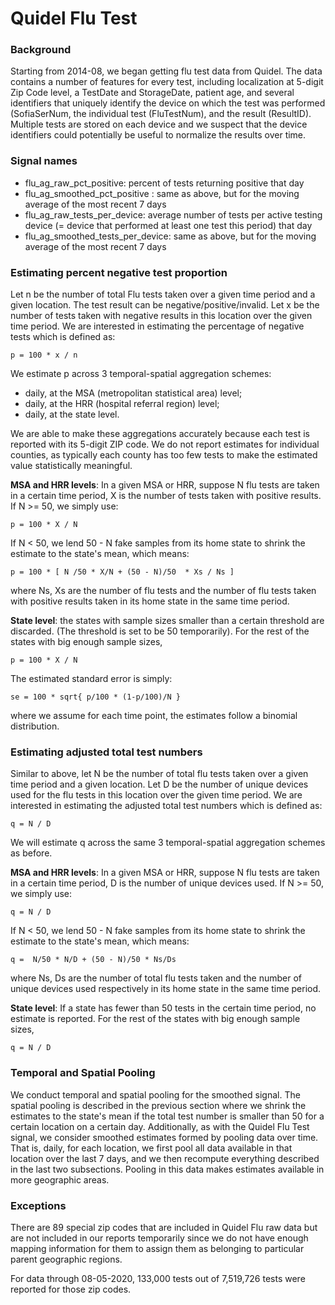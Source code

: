 # Quidel Flu Test

### Background

Starting from 2014-08, we began getting flu test data from Quidel. The data contains a number of features for every test, including localization at 5-digit Zip Code level, a TestDate and StorageDate, patient age, and several identifiers that uniquely identify the device on which the test was performed (SofiaSerNum, the individual test (FluTestNum), and the result (ResultID). Multiple tests are stored on each device and we suspect that the device identifiers could potentially be useful to normalize the results over time. 

### Signal names

- flu_ag_raw_pct_positive: percent of tests returning positive that day
- flu_ag_smoothed_pct_positive : same as above, but for the moving average of the most recent 7 days
- flu_ag_raw_tests_per_device: average number of tests per active testing device (= device that performed at least one test this period) that day
- flu_ag_smoothed_tests_per_device: same as above, but for the moving average of the most recent 7 days

### Estimating percent negative test proportion

Let n be the number of total Flu tests taken over a given time period and a given location. The test result can be negative/positive/invalid. Let x be the number of tests taken with negative results in this location over the given time period. We are interested in estimating the percentage of negative tests which is defined as:

```
p = 100 * x / n 
```

We estimate p across 3 temporal-spatial aggregation schemes:

- daily, at the MSA (metropolitan statistical area) level;
- daily, at the HRR (hospital referral region) level;
- daily, at the state level.

We are able to make these aggregations accurately because each test is reported with its 5-digit ZIP code. We do not report estimates for individual counties, as typically each county has too few tests to make the estimated value statistically meaningful.

**MSA and HRR levels**: In a given MSA or HRR, suppose N flu tests are taken in a certain time period, X is the number of tests taken with positive results. If N >= 50, we simply use:

```
p = 100 * X / N 
```

If N < 50, we lend 50 - N  fake samples from its home state to shrink the estimate to the state's mean, which means:

```
p = 100 * [ N /50 * X/N + (50 - N)/50  * Xs / Ns ] 
```

where Ns, Xs are the number of flu tests and the number of flu tests taken with positive results taken in its home state in the same time period.

**State level**:  the states with sample sizes smaller than a certain threshold are discarded. (The threshold is set to be 50 temporarily). For the rest of the states with big enough sample sizes,

```
p = 100 * X / N
```

The estimated standard error is simply:

```
se = 100 * sqrt{ p/100 * (1-p/100)/N } 
```

where we assume for each time point, the estimates follow a binomial distribution.

### Estimating adjusted total test numbers

Similar to above, let N be the number of total flu tests taken over a given time period and a given location. Let D be the number of unique devices used for the flu tests in this location over the given time period. We are interested in estimating the adjusted total test numbers which is defined as:

``` 
q = N / D 
```

We will estimate q across the same 3 temporal-spatial aggregation schemes as before. 

**MSA and HRR levels**: In a given MSA or HRR, suppose N flu tests are taken in a certain time period, D is the number of unique devices used. If N >= 50, we simply use:

```
q = N / D 
```

If N < 50, we lend 50 - N fake samples from its home state to shrink the estimate to the state's mean, which means:

```
q =  N/50 * N/D + (50 - N)/50 * Ns/Ds
```

where Ns, Ds are the number of total flu tests taken and the number of unique devices used respectively in its home state in the same time period.

**State level**:  If a state has fewer than 50 tests in the certain time period, no estimate is reported. For the rest of the states with big enough sample sizes,

```
q = N / D
```

### Temporal and Spatial Pooling

We conduct temporal and spatial pooling for the smoothed signal. The spatial pooling is described in the previous section where we shrink the estimates to the state's mean if the total test number is smaller than 50 for a certain location on a certain day. Additionally, as with the Quidel Flu Test signal, we consider smoothed estimates formed by pooling data over time. That is, daily, for each location, we first pool all data available in that location over the last 7 days, and we then recompute everything described in the last two subsections. Pooling in this data makes estimates available in more geographic areas.

### Exceptions

There are 89 special zip codes that are included in Quidel Flu raw data but are not included in our reports temporarily since we do not have enough mapping information for them to assign them as belonging to particular parent geographic regions. 

For data through 08-05-2020, 133,000 tests out of 7,519,726 tests were reported for those zip codes. 
